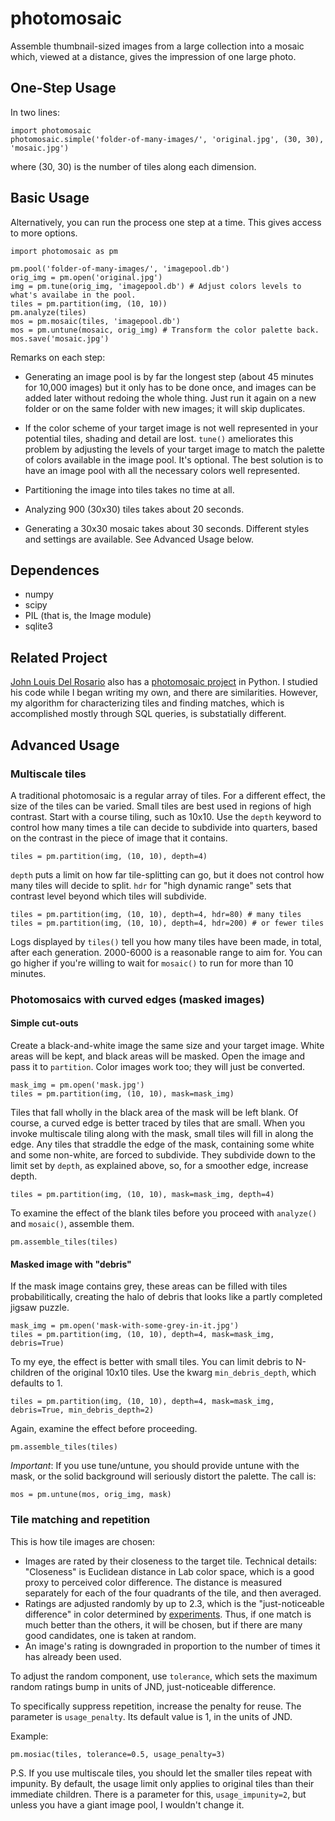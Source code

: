 photomosaic
=========

Assemble thumbnail-sized images from a large collection into a mosaic which, viewed at a distance, gives the impression of one large photo.

One-Step Usage
--------------

In two lines:

    import photomosaic
    photomosaic.simple('folder-of-many-images/', 'original.jpg', (30, 30), 'mosaic.jpg')

where (30, 30) is the number of tiles along each dimension.

Basic Usage
-----------

Alternatively, you can run the process one step at a time. This gives access to more options. 

    import photomosaic as pm
    
    pm.pool('folder-of-many-images/', 'imagepool.db')
    orig_img = pm.open('original.jpg')
    img = pm.tune(orig_img, 'imagepool.db') # Adjust colors levels to what's availabe in the pool.
    tiles = pm.partition(img, (10, 10))
    pm.analyze(tiles)
    mos = pm.mosaic(tiles, 'imagepool.db')
    mos = pm.untune(mosaic, orig_img) # Transform the color palette back.
    mos.save('mosaic.jpg')

Remarks on each step:


* Generating an image pool is by far the longest step (about 45 minutes for 10,000 images) but it only has to be done once, and images can be added later without redoing the whole thing. Just run it again on a new folder or on the same folder with new images; it will skip duplicates.

* If the color scheme of your target image is not well represented in your potential tiles, shading and detail are lost. ``tune()`` ameliorates this problem by adjusting the levels of your target image to match the palette of colors available in the image pool. It's optional. The best solution is to have an image pool with all the necessary colors well represented. 

* Partitioning the image into tiles takes no time at all.

* Analyzing 900 (30x30) tiles takes about 20 seconds.

* Generating a 30x30 mosaic takes about 30 seconds. Different styles and settings are available. See Advanced Usage below.

Dependences
-----------

* numpy
* scipy
* PIL (that is, the Image module)
* sqlite3

Related Project
---------------
[John Louis Del Rosario](https://github.com/john2x) also has a [photomosaic project](https://github.com/john2x/photomosaic) in Python. I studied his code while I began writing my own, and there are similarities. However, my algorithm for characterizing tiles and finding matches, which is accomplished mostly through SQL queries, is substatially different.

Advanced Usage
--------------

### Multiscale tiles

A traditional photomosaic is a regular array of tiles. For a different effect, the size of the tiles can be varied. Small tiles are best used in regions of high contrast. Start with a course tiling, such as 10x10. Use the ``depth`` keyword to control how many times a tile can decide to subdivide into quarters, based on the contrast in the piece of image that it contains.

    tiles = pm.partition(img, (10, 10), depth=4)

``depth`` puts a limit on how far tile-splitting can go, but it does not control how many tiles will decide to split. ``hdr`` for "high dynamic range" sets that contrast level beyond which tiles will subdivide.

    tiles = pm.partition(img, (10, 10), depth=4, hdr=80) # many tiles
    tiles = pm.partition(img, (10, 10), depth=4, hdr=200) # or fewer tiles

Logs displayed by ``tiles()`` tell you how many tiles have been made, in total, after each generation. 2000-6000 is a reasonable range to aim for. You can go higher if you're willing to wait for ``mosaic()`` to run for more than 10 minutes.

### Photomosaics with curved edges (masked images)

#### Simple cut-outs 

Create a black-and-white image the same size and your target image. White areas will be kept, and black areas will be masked. Open the image and pass it to ``partition``. Color images work too; they will just be converted.

    mask_img = pm.open('mask.jpg')
    tiles = pm.partition(img, (10, 10), mask=mask_img)

Tiles that fall wholly in the black area of the mask will be left blank. Of course, a curved edge is better traced by tiles that are small. When you invoke multiscale tiling along with the mask, small tiles will fill in along the edge. Any tiles that straddle the edge of the mask, containing some white and some non-white, are forced to subdivide. They subdivide down to the limit set by ``depth``, as explained above, so, for a smoother edge, increase depth.

    tiles = pm.partition(img, (10, 10), mask=mask_img, depth=4)

To examine the effect of the blank tiles before you proceed with ``analyze()`` and ``mosaic()``, assemble them.

    pm.assemble_tiles(tiles)

#### Masked image with "debris"

If the mask image contains grey, these areas can be filled with tiles probabilitically, creating the halo of debris that looks like a partly completed jigsaw puzzle.

    mask_img = pm.open('mask-with-some-grey-in-it.jpg')
    tiles = pm.partition(img, (10, 10), depth=4, mask=mask_img, debris=True)

To my eye, the effect is better with small tiles. You can limit debris to N-children of the original 10x10 tiles. Use the kwarg ``min_debris_depth``, which defaults to 1.

    tiles = pm.partition(img, (10, 10), depth=4, mask=mask_img, debris=True, min_debris_depth=2)

Again, examine the effect before proceeding. 

    pm.assemble_tiles(tiles)

*Important*: If you use tune/untune, you should provide untune with the mask, or the solid background will seriously distort the palette. The call is:

    mos = pm.untune(mos, orig_img, mask)

### Tile matching and repetition

This is how tile images are chosen:
* Images are rated by their closeness to the target tile. Technical details: "Closeness" is Euclidean distance in Lab color space, which is a good proxy to perceived color difference. The distance is measured separately for each of the four quadrants of the tile, and then averaged.
* Ratings are adjusted randomly by up to 2.3, which is the "just-noticeable difference" in color determined by [experiments](https://lirias.kuleuven.be/bitstream/123456789/71963/1/509.pdf). Thus, if one match is much better than the others, it will be chosen, but if there are many good candidates, one is taken at random.
* An image's rating is downgraded in proportion to the number of times it has already been used.

To adjust the random component, use ``tolerance``, which sets the maximum random ratings bump in units of JND, just-noticeable difference.

To specifically suppress repetition, increase the penalty for reuse. The parameter is ``usage_penalty``. Its default value is 1, in the units of JND.

Example:

    pm.mosiac(tiles, tolerance=0.5, usage_penalty=3)

P.S. If you use multiscale tiles, you should let the smaller tiles repeat with impunity. By default, the usage limit only applies to original tiles than their immediate children. There is a parameter for this, ``usage_impunity=2``, but unless you have a giant image pool, I wouldn't change it. 
